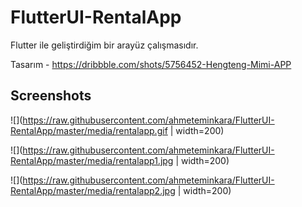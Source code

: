 # FlutterUI-RentalApp

Flutter ile geliştirdiğim bir arayüz çalışmasıdır.

Tasarım - https://dribbble.com/shots/5756452-Hengteng-Mimi-APP

## Screenshots
![](https://raw.githubusercontent.com/ahmeteminkara/FlutterUI-RentalApp/master/media/rentalapp.gif | width=200)

![](https://raw.githubusercontent.com/ahmeteminkara/FlutterUI-RentalApp/master/media/rentalapp1.jpg | width=200)

![](https://raw.githubusercontent.com/ahmeteminkara/FlutterUI-RentalApp/master/media/rentalapp2.jpg | width=200)

